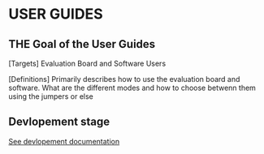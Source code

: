 # USER GUIDES

## THE Goal of the User Guides

[Targets]
Evaluation Board and Software Users

[Definitions]
Primarily describes how to use the evaluation board and software.
What are the different modes and how to choose betwenn them using the jumpers or else

## Devlopement stage

 [See devlopement documentation](../dev_manual.md)
